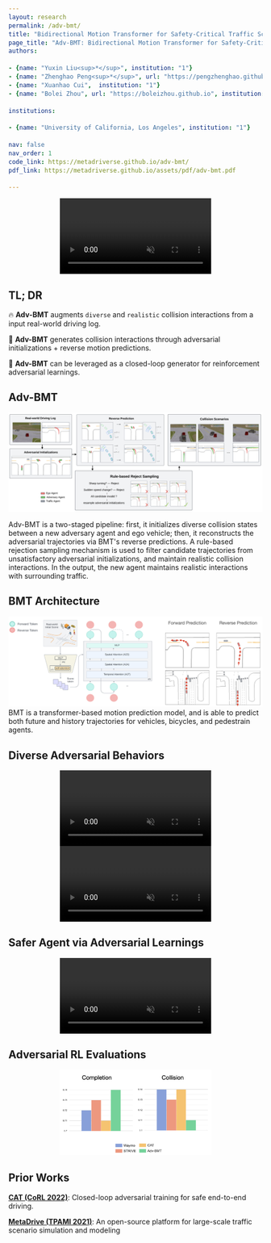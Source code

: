 ```yaml
---
layout: research
permalink: /adv-bmt/
title: "Bidirectional Motion Transformer for Safety-Critical Traffic Scenario Generation"
page_title: "Adv-BMT: Bidirectional Motion Transformer for Safety-Critical Traffic Scenario Generation"
authors:

- {name: "Yuxin Liu<sup>*</sup>", institution: "1"}
- {name: "Zhenghao Peng<sup>*</sup>", url: "https://pengzhenghao.github.io", institution: "1"}
- {name: "Xuanhao Cui",  institution: "1"}
- {name: "Bolei Zhou", url: "https://boleizhou.github.io", institution: "1"}

institutions:

- {name: "University of California, Los Angeles", institution: "1"}

nav: false
nav_order: 1
code_link: https://metadriverse.github.io/adv-bmt/
pdf_link: https://metadriverse.github.io/assets/pdf/adv-bmt.pdf

---
```




<style>
.video-container {
  position: relative;
  max-width: 100%; /* Adjust this value to control the maximum width of the video container */
  margin: 0px auto 0; /* Optional: center the video container horizontally */
}

.video-container video {
  display: block;
  margin: 0 auto;
  max-width: 100%;
  max-height: 100%;
}
</style>


<div class="video-container">
  <video loop autoplay muted playsinline src="../assets/img/Adv-BMT/demo_1_new.mp4"></video>
</div>

<!--research-section-splitter-->


## TL; DR
:fire: **Adv-BMT** augments `diverse` and `realistic` collision interactions from a input real-world driving log.

:star2: **Adv-BMT** generates collision interactions through adversarial initializations + reverse motion predictions.

:blue_car: **Adv-BMT** can be leveraged as a closed-loop generator for reinforcement adversarial learnings.

<!--research-section-splitter-->



## Adv-BMT

<div class="img-container" style="width: 100%; margin: 0 auto;">
    <img src="../assets/img/Adv-BMT/Adv-BMT_teaser.png" class="my-image" alt="Image" />
</div>

Adv-BMT is a two-staged pipeline: first, it initializes diverse collision states between a new adversary agent and ego vehicle; then, it reconstructs the adversarial trajectories via BMT's reverse predictions. A rule-based rejection sampling mechanism is used to filter candidate trajectories from unsatisfactory adversarial initializations, and maintain realistic collision interactions. In the output, the new agent maintains realistic interactions with surrounding traffic.

<!--research-section-splitter-->



## BMT Architecture

<div class="img-container" style="width: 100%; margin: 0 auto;">
    <img src="../assets/img/Adv-BMT/BMT.png" class="my-image" alt="Image" />
</div>
BMT is a transformer-based motion prediction model, and is able to predict both future and history trajectories for vehicles, bicycles, and pedestrain agents.  
<!--research-section-splitter-->


## Diverse Adversarial Behaviors
<div class="video-container">
  <video loop autoplay muted playsinline src="../assets/img/Adv-BMT/demo_2_1.mp4"></video>
</div>
<div class="video-container">
  <video loop autoplay muted playsinline src="../assets/img/Adv-BMT/demo_2_2.mp4"></video>
</div>
<!--research-section-splitter-->


## Safer Agent via Adversarial Learnings
<div class="video-container" style="width: 60%; ">
  <video loop autoplay muted playsinline src="../assets/img/Adv-BMT/safer_agent_demo.mp4"></video>
</div>
<!--research-section-splitter-->

## Adversarial RL Evaluations
<div class="img-container" style="width: 60%; margin: 0 auto;">
    <img src="../assets/img/Adv-BMT/rl_eval.png" class="my-image" alt="Image" />
</div>

<!--research-section-splitter-->



## Prior Works

**[CAT (CoRL 2022)](https://metadriverse.github.io/cat/)**:
Closed-loop adversarial training for safe end-to-end driving.

**[MetaDrive (TPAMI 2021)](https://metadriverse.github.io/metadrive/)**:
An open-source platform for large-scale traffic scenario simulation and modeling























